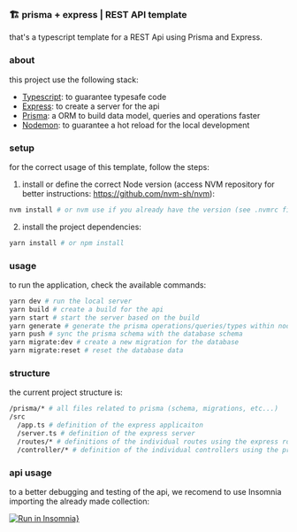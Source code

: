 ### 🏗️ prisma + express | REST API template

that's a typescript template for a REST Api using Prisma and Express.

### **about**

this project use the following stack:

- [Typescript](https://www.typescriptlang.org/): to guarantee typesafe code
- [Express](https://expressjs.com/): to create a server for the api
- [Prisma](https://www.prisma.io/): a ORM to build data model, queries and operations faster
- [Nodemon](https://nodemon.io/): to guarantee a hot reload for the local development

### **setup**

for the correct usage of this template, follow the steps:

1. install or define the correct Node version (access NVM repository for better instructions: https://github.com/nvm-sh/nvm):
```bash
nvm install # or nvm use if you already have the version (see .nvmrc file to check)
```
2. install the project dependencies:
```bash
yarn install # or npm install
```

### **usage**

to run the application, check the available commands:

```bash
yarn dev # run the local server
yarn build # create a build for the api
yarn start # start the server based on the build
yarn generate # generate the prisma operations/queries/types within node_modules
yarn push # sync the prisma schema with the database schema
yarn migrate:dev # create a new migration for the database
yarn migrate:reset # reset the database data
```

### **structure**

the current project structure is:

```bash
/prisma/* # all files related to prisma (schema, migrations, etc...)
/src
  /app.ts # definition of the express applicaiton
  /server.ts # definition of the express server
  /routes/* # definitions of the individual routes using the express router
  /controller/* # definition of the individual controllers using the prisma
```

### **api usage**

to a better debugging and testing of the api, we recomend to use Insomnia importing the already made collection:

[![Run in Insomnia}](https://insomnia.rest/images/run.svg)](https://insomnia.rest/run/?label=REST%20API%20Template&uri=https%3A%2F%2Fraw.githubusercontent.com%2Fgabsdotco%2Frest%2Fmain%2Finsomnia.json)